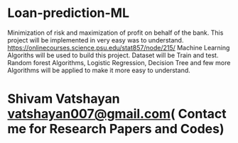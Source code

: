 # Loan-prediction-ML
Minimization of risk and maximization of profit on behalf of the bank.
This project will be implemented in very easy was to understand. 
https://onlinecourses.science.psu.edu/stat857/node/215/
Machine Learning Algoriths will be used to build this project.
Dataset will be Train and test.
Random forest Algorithms, Logistic Regression, Decision Tree and few more Algorithms will be applied to make it more easy to understand.
# Shivam Vatshayan vatshayan007@gmail.com( Contact me for Research Papers and Codes)
